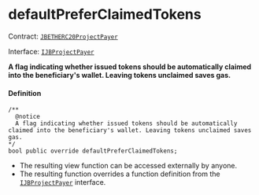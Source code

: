 # defaultPreferClaimedTokens

Contract: [`JBETHERC20ProjectPayer`](/dev/api/contracts/or-utilities/jbetherc20projectpayer/README.md)

Interface: [`IJBProjectPayer`](/dev/api/interfaces/ijbprojectpayer.md)

**A flag indicating whether issued tokens should be automatically claimed into the beneficiary's wallet. Leaving tokens unclaimed saves gas.**

#### Definition

```
/**
  @notice
  A flag indicating whether issued tokens should be automatically claimed into the beneficiary's wallet. Leaving tokens unclaimed saves gas.
*/
bool public override defaultPreferClaimedTokens;
```

* The resulting view function can be accessed externally by anyone.
* The resulting function overrides a function definition from the [`IJBProjectPayer`](/dev/api/interfaces/ijbprojectpayer.md) interface.
